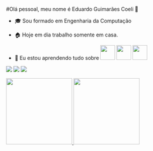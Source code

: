 #Olá pessoal, meu nome é Eduardo Guimarães Coeli 👋

- :mortar_board: Sou formado em Engenharia da Computação

- :house: Hoje em dia trabalho somente em casa.

- 🌱 Eu estou aprendendo tudo sobre
  <img loading="html5" src="https://cdn.jsdelivr.net/gh/devicons/devicon@latest/icons/html5/html5-original-wordmark.svg"  width="40" height="40"/>
  <img loading="css3" src="https://cdn.jsdelivr.net/gh/devicons/devicon@latest/icons/css3/css3-original-wordmark.svg" width="40" height="40"/>
  <img loading="javascript" src="https://cdn.jsdelivr.net/gh/devicons/devicon@latest/icons/javascript/javascript-original.svg" width="40" height="40"/>
          
  <div>
<a href="https://www.youtube.com/channel/UCrU_iKLuiEDCq8lgjpfq2qA" target="_blank"><img loading="lazy" src="https://img.shields.io/badge/YouTube-FF0000?style=for-the-badge&logo=youtube&logoColor=white" target="_blank"></a>
<a href = "mailto:edugcoeli@gmail.com"><img loading="lazy" src="https://img.shields.io/badge/Gmail-D14836?style=for-the-badge&logo=gmail&logoColor=white" target="_blank"></a>
<a href="https://www.linkedin.com/in/eduardo-coeli-10420915a/" target="_blank"><img loading="lazy" src="https://img.shields.io/badge/-LinkedIn-%230077B5?style=for-the-badge&logo=linkedin&logoColor=white" target="_blank"></a>   
</div>
<div>
<a href="https://github.com/educoeli">
<img loading="lazy" height="180em" src="https://github-readme-stats.vercel.app/api/top-langs/?username=seu-usuário-aqui&layout=compact&langs_count=7&theme=dracula"/>
<img loading="lazy" height="180em" src="https://github-readme-stats.vercel.app/api?username=seu-usuário-aqui&show_icons=true&theme=dracula&include_all_commits=true&count_private=true"/>
</div> 
          
          
          
<!--
**educoeli/educoeli** is a ✨ _special_ ✨ repository because its `README.md` (this file) appears on your GitHub profile.

Here are some ideas to get you started:

- 🔭 I’m currently working on ... 
- 🌱 Eu estou aprendendo tudo sobre 
- 👯 I’m looking to collaborate on ...
- 🤔 I’m looking for help with ...
- 💬 Ask me about ...
- 📫 How to reach me: ...
- 😄 Pronouns: ...
- ⚡ Fun fact: ...
-->
